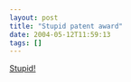 ```yaml
---
layout: post
title: "Stupid patent award"
date: 2004-05-12T11:59:13
tags: []
---
```


<p><a href="http://news.com.com/2100-1041_3-5210733.html?tag=nefd.top">Stupid!</a> </p>
